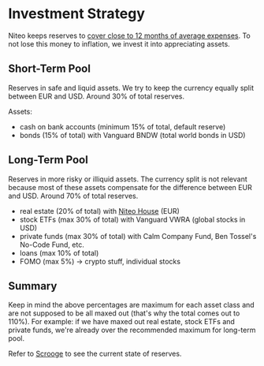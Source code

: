 # Investment Strategy

Niteo keeps reserves to [cover close to 12 months of average expenses](/5_People/profit-sharing.md). To not lose this money to inflation, we invest it into appreciating assets.


## Short-Term Pool

Reserves in safe and liquid assets. We try to keep the currency equally split between EUR and USD. Around 30% of total reserves.

Assets:
- cash on bank accounts (minimum 15% of total, default reserve)
- bonds (15% of total) with Vanguard BNDW (total world bonds in USD)


## Long-Term Pool

Reserves in more risky or illiquid assets. The currency split is not relevant because most of these assets compensate for the difference between EUR and USD. Around 70% of total reserves.

- real estate (20% of total) with [Niteo House](https://house.niteo.co) (EUR)
- stock ETFs (max 30% of total) with Vanguard VWRA (global stocks in USD)
- private funds (max 30% of total) with Calm Company Fund, Ben Tossel's No-Code Fund, etc.
- loans (max 10% of total)
- FOMO (max 5%) -> crypto stuff, individual stocks


## Summary

Keep in mind the above percentages are maximum for each asset class and are not supposed to be all maxed out (that's why the total comes out to 110%). For example: if we have maxed out real estate, stock ETFs and private funds, we're already over the recommended maximum for long-term pool.

Refer to [Scrooge](https://scrooge.niteo.co) to see the current state of reserves.
